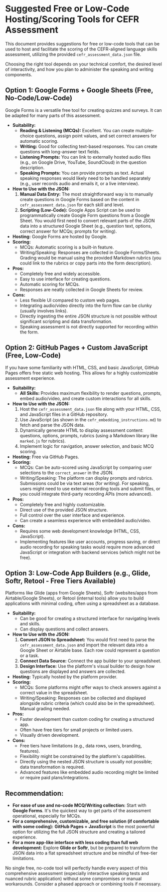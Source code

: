 # Suggested Free or Low-Code Hosting/Scoring Tools for CEFR Assessment

This document provides suggestions for free or low-code tools that can be used to host and facilitate the scoring of the CEFR-aligned language skills assessment, utilizing the provided `cefr_assessment_data.json` file.

Choosing the right tool depends on your technical comfort, the desired level of interactivity, and how you plan to administer the speaking and writing components.

## Option 1: Google Forms + Google Sheets (Free, No-Code/Low-Code)

Google Forms is a versatile free tool for creating quizzes and surveys. It can be adapted for many parts of this assessment.

*   **Suitability:**
    *   **Reading & Listening (MCQs):** Excellent. You can create multiple-choice questions, assign point values, and set correct answers for automatic scoring.
    *   **Writing:** Good for collecting text-based responses. You can create questions with long-answer text fields.
    *   **Listening Prompts:** You can link to externally hosted audio files (e.g., on Google Drive, YouTube, SoundCloud) in the question description.
    *   **Speaking Prompts:** You can provide prompts as text. Actual speaking responses would likely need to be handled separately (e.g., user records audio and emails it, or a live interview).
*   **How to Use with the JSON:**
    1.  **Manual Data Entry:** The most straightforward way is to manually create questions in Google Forms based on the content in `cefr_assessment_data.json` for each skill and level.
    2.  **Scripting (Low-Code):** Google Apps Script can be used to programmatically create Google Form questions from a Google Sheet. You would first need to convert relevant parts of the JSON data into a structured Google Sheet (e.g., question text, options, correct answer for MCQs; prompts for writing).
*   **Hosting:** Google Forms are hosted by Google.
*   **Scoring:**
    *   MCQs: Automatic scoring is a built-in feature.
    *   Writing/Speaking: Responses are collected in Google Forms/Sheets. Grading would be manual using the provided Markdown rubrics (you could link to the rubrics or copy parts into the form description).
*   **Pros:**
    *   Completely free and widely accessible.
    *   Easy to use interface for creating questions.
    *   Automatic scoring for MCQs.
    *   Responses are neatly collected in Google Sheets for review.
*   **Cons:**
    *   Less flexible UI compared to custom web pages.
    *   Integrating audio/video directly into the form flow can be clunky (usually involves links).
    *   Directly ingesting the entire JSON structure is not possible without significant scripting and data transformation.
    *   Speaking assessment is not directly supported for recording within the form.

## Option 2: GitHub Pages + Custom JavaScript (Free, Low-Code)

If you have some familiarity with HTML, CSS, and basic JavaScript, GitHub Pages offers free static web hosting. This allows for a highly customizable assessment experience.

*   **Suitability:**
    *   **All Skills:** Provides maximum flexibility to render questions, prompts, embed audio/video, and create custom interactions for all skills.
*   **How to Use with the JSON:**
    1.  Host the `cefr_assessment_data.json` file along with your HTML, CSS, and JavaScript files in a GitHub repository.
    2.  Use JavaScript (as shown in the `cefr_embedding_instructions.md`) to fetch and parse the JSON data.
    3.  Dynamically generate HTML to display assessment content: questions, options, prompts, rubrics (using a Markdown library like `marked.js` for rubrics).
    4.  Implement logic for navigation, answer selection, and basic MCQ scoring.
*   **Hosting:** Free via GitHub Pages.
*   **Scoring:**
    *   MCQs: Can be auto-scored using JavaScript by comparing user selections to the `correct_answer` in the JSON.
    *   Writing/Speaking: The platform can display prompts and rubrics. Submissions could be via text areas (for writing). For speaking, users might need to use external recording tools and submit files, or you could integrate third-party recording APIs (more advanced).
*   **Pros:**
    *   Completely free and highly customizable.
    *   Direct use of the provided JSON structure.
    *   Full control over the user interface and experience.
    *   Can create a seamless experience with embedded audio/video.
*   **Cons:**
    *   Requires some web development knowledge (HTML, CSS, JavaScript).
    *   Implementing features like user accounts, progress saving, or direct audio recording for speaking tasks would require more advanced JavaScript or integration with backend services (which might not be free).

## Option 3: Low-Code App Builders (e.g., Glide, Softr, Retool - Free Tiers Available)

Platforms like Glide (apps from Google Sheets), Softr (websites/apps from Airtable/Google Sheets), or Retool (internal tools) allow you to build applications with minimal coding, often using a spreadsheet as a database.

*   **Suitability:**
    *   Can be good for creating a structured interface for navigating levels and skills.
    *   Can display questions and collect answers.
*   **How to Use with the JSON:**
    1.  **Convert JSON to Spreadsheet:** You would first need to parse the `cefr_assessment_data.json` and import the relevant data into a Google Sheet or Airtable base. Each row could represent a question or a task.
    2.  **Connect Data Source:** Connect the app builder to your spreadsheet.
    3.  **Design Interface:** Use the platform's visual builder to design how questions are displayed and answers are collected.
*   **Hosting:** Typically hosted by the platform provider.
*   **Scoring:**
    *   MCQs: Some platforms might offer ways to check answers against a correct value in the spreadsheet.
    *   Writing/Speaking: Responses can be collected and displayed alongside rubric criteria (which could also be in the spreadsheet). Manual grading needed.
*   **Pros:**
    *   Faster development than custom coding for creating a structured app.
    *   Often have free tiers for small projects or limited users.
    *   Visually driven development.
*   **Cons:**
    *   Free tiers have limitations (e.g., data rows, users, branding, features).
    *   Flexibility might be constrained by the platform's capabilities.
    *   Directly using the nested JSON structure is usually not possible; data transformation is required.
    *   Advanced features like embedded audio recording might be limited or require paid plans/integrations.

## Recommendation:

*   **For ease of use and no-code MCQ/Writing collection:** Start with **Google Forms**. It's the quickest way to get parts of the assessment operational, especially for MCQs.
*   **For a comprehensive, customizable, and free solution (if comfortable with some coding):** **GitHub Pages + JavaScript** is the most powerful option for utilizing the full JSON structure and creating a tailored experience.
*   **For a more app-like interface with less coding than full web development:** Explore **Glide or Softr**, but be prepared to transform the JSON data into a flat spreadsheet structure and be mindful of free-tier limitations.

No single free, no-code tool will perfectly handle every aspect of this comprehensive assessment (especially interactive speaking tests and nuanced rubric application) without some compromises or manual workarounds. Consider a phased approach or combining tools if necessary.
